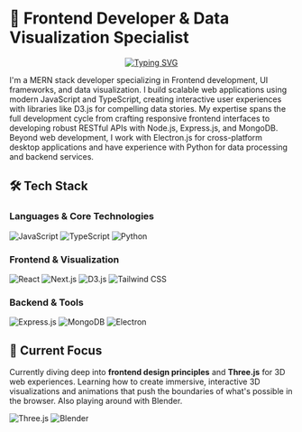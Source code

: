 # 👋 Frontend Developer & Data Visualization Specialist

<div align="center">
  
[![Typing SVG](https://readme-typing-svg.herokuapp.com?font=Fira+Code&pause=1000&center=true&width=435&lines=MERN+Stack;Python;Javascript+%7C+Typescript;Frontend;Data+Visualization)](https://git.io/typing-svg)
  
</div>

I'm a MERN stack developer specializing in Frontend development, UI frameworks, and data visualization. I build scalable web applications using modern JavaScript and TypeScript, creating interactive user experiences with libraries like D3.js for compelling data stories. My expertise spans the full development cycle from crafting responsive frontend interfaces to developing robust RESTful APIs with Node.js, Express.js, and MongoDB. Beyond web development, I work with Electron.js for cross-platform desktop applications and have experience with Python for data processing and backend services.

## 🛠️ Tech Stack

### Languages & Core Technologies

![JavaScript](https://img.shields.io/badge/JavaScript-F7DF1E?style=for-the-badge&logo=javascript&logoColor=black)
![TypeScript](https://img.shields.io/badge/TypeScript-007ACC?style=for-the-badge&logo=typescript&logoColor=white)
![Python](https://img.shields.io/badge/Python-3776AB?style=for-the-badge&logo=python&logoColor=white)

### Frontend & Visualization

![React](https://img.shields.io/badge/React-61DAFB?style=for-the-badge&logo=react&logoColor=black)
![Next.js](https://img.shields.io/badge/Next.js-000000?style=for-the-badge&logo=next.js&logoColor=white)
![D3.js](https://img.shields.io/badge/D3-F9A03C?style=for-the-badge&logo=d3&logoColor=white)
![Tailwind CSS](https://img.shields.io/badge/Tailwind_CSS-38B2AC?style=for-the-badge&logo=tailwind-css&logoColor=white)

### Backend & Tools

![Express.js](https://img.shields.io/badge/Express.js-000000?style=for-the-badge&logo=express&logoColor=white)
![MongoDB](https://img.shields.io/badge/MongoDB-47A248?style=for-the-badge&logo=mongodb&logoColor=white)
![Electron](https://img.shields.io/badge/Electron-47848F?style=for-the-badge&logo=electron&logoColor=white)

## 🎯 Current Focus

Currently diving deep into **frontend design principles** and **Three.js** for 3D web experiences. Learning how to create immersive, interactive 3D visualizations and animations that push the boundaries of what's possible in the browser. Also playing around with Blender.

![Three.js](https://img.shields.io/badge/Three.js-FFFFFF?style=for-the-badge&logo=threedotjs&logoColor=black)
![Blender](https://img.shields.io/badge/Blender-F4792B?style=for-the-badge&logo=blender&logoColor=white)
